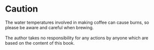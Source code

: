 # Caution
<div class="alert alert-danger">
<p>
The water temperatures involved in making coffee can cause
burns, so please be aware and careful when brewing.<br><br>
The author takes no responsibility for any actions by anyone which are
based on the content of this book.
</p>
</div>
